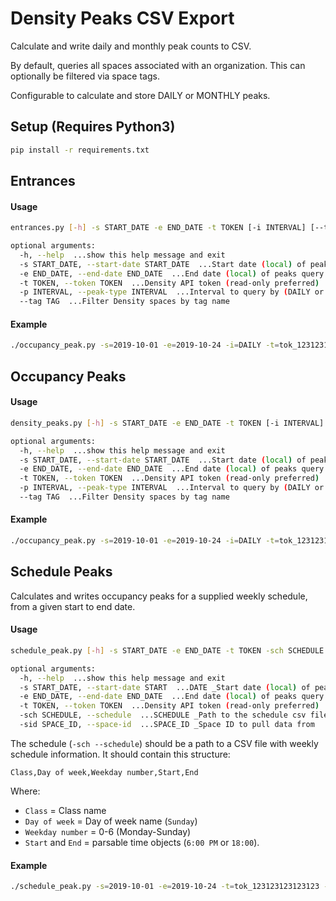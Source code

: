 # Density Peaks CSV Export
Calculate and write daily and monthly peak counts to CSV.

By default, queries all spaces associated with an organization. This can optionally
be filtered via space tags.

Configurable to calculate and store DAILY or MONTHLY peaks.

## Setup (Requires Python3)
```bash
pip install -r requirements.txt
```

## Entrances
#### Usage
```bash
entrances.py [-h] -s START_DATE -e END_DATE -t TOKEN [-i INTERVAL] [--tag TAG]

optional arguments:
  -h, --help  ...show this help message and exit
  -s START_DATE, --start-date START_DATE  ...Start date (local) of peaks query: YYYY-MM-DD
  -e END_DATE, --end-date END_DATE  ...End date (local) of peaks query. Format: YYYY-MM-DD
  -t TOKEN, --token TOKEN  ...Density API token (read-only preferred)
  -p INTERVAL, --peak-type INTERVAL  ...Interval to query by (DAILY or MONTHLY)
  --tag TAG  ...Filter Density spaces by tag name
```

#### Example
```bash
./occupancy_peak.py -s=2019-10-01 -e=2019-10-24 -i=DAILY -t=tok_123123123123123 --tag=conference_room
```


## Occupancy Peaks
#### Usage
```bash
density_peaks.py [-h] -s START_DATE -e END_DATE -t TOKEN [-i INTERVAL] [--tag TAG]

optional arguments:
  -h, --help  ...show this help message and exit
  -s START_DATE, --start-date START_DATE  ...Start date (local) of peaks query: YYYY-MM-DD
  -e END_DATE, --end-date END_DATE  ...End date (local) of peaks query. Format: YYYY-MM-DD
  -t TOKEN, --token TOKEN  ...Density API token (read-only preferred)
  -p INTERVAL, --peak-type INTERVAL  ...Interval to query by (DAILY or MONTHLY)
  --tag TAG  ...Filter Density spaces by tag name
```

#### Example
```bash
./occupancy_peak.py -s=2019-10-01 -e=2019-10-24 -i=DAILY -t=tok_123123123123123 --tag=conference_room
```

## Schedule Peaks
Calculates and writes occupancy peaks for a supplied weekly schedule, from a given start to end date.

#### Usage
```bash
schedule_peak.py [-h] -s START_DATE -e END_DATE -t TOKEN -sch SCHEDULE -sid SPACE_ID

optional arguments:
  -h, --help  ...show this help message and exit
  -s START_DATE, --start-date START  ...DATE _Start date (local) of peaks query: YYYY-MM-DD
  -e END_DATE, --end-date END_DATE  ...End date (local) of peaks query. Format: YYYY-MM-DD
  -t TOKEN, --token TOKEN  ...Density API token (read-only preferred)
  -sch SCHEDULE, --schedule  ...SCHEDULE _Path to the schedule csv file
  -sid SPACE_ID, --space-id  ...SPACE_ID _Space ID to pull data from
```

The schedule (`-sch --schedule`) should be a path to a CSV file with weekly schedule information. It should contain this structure:

```csv
Class,Day of week,Weekday number,Start,End
```

Where:
  - `Class` = Class name
  - `Day of week` = Day of week name (`Sunday`)
  - `Weekday number` = 0-6 (Monday-Sunday)
  - `Start` and `End` = parsable time objects (`6:00 PM` or `18:00`).

#### Example
```bash
./schedule_peak.py -s=2019-10-01 -e=2019-10-24 -t=tok_123123123123123 -sid=spc_12312312313 -s=/path/to/schedule.csv
```
